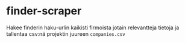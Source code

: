 # finder-scraper

Hakee finderin haku-urlin kaikisti firmoista jotain relevantteja tietoja ja tallentaa csv:nä projektin juureen `companies.csv`